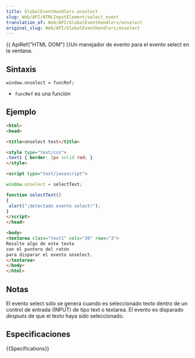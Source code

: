 ```yaml
---
title: GlobalEventHandlers.onselect
slug: Web/API/HTMLInputElement/select_event
translation_of: Web/API/GlobalEventHandlers/onselect
original_slug: Web/API/GlobalEventHandlers/onselect
---
```


{{ ApiRef("HTML DOM") }}Un manejador de evento para el evento select en la ventana.

## Sintaxis

```
window.onselect = funcRef;
```

- `funcRef` es una función

## Ejemplo

```html
<html>
<head>

<title>onselect test</title>

<style type="text/css">
.text1 { border: 2px solid red; }
</style>

<script type="text/javascript">

window.onselect = selectText;

function selectText()
{
 alert("¡detectado evento select!");
}
</script>
</head>

<body>
<textarea class="text1" cols="30" rows="3">
Resalte algo de este texto
con el puntero del ratón
para disparar el evento onselect.
</textarea>
</body>
</html>
```

## Notas

El evento select sólo se genera cuando es seleccionado texto dentro de un control de entrada (INPUT) de tipo text o textarea. El evento es disparado _después_ de que el texto haya sido seleccionado.

## Especificaciones

{{Specifications}}
